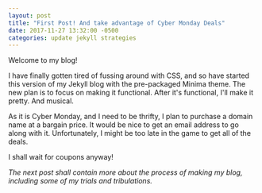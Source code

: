 ```yaml
---
layout: post
title: "First Post! And take advantage of Cyber Monday Deals"
date: 2017-11-27 13:32:00 -0500
categories: update jekyll strategies
---
```

Welcome to my blog!

I have finally gotten tired of fussing around with CSS, and so have started this version of my Jekyll blog with the pre-packaged Minima theme.
The new plan is to focus on making it functional.
After it's functional, I'll make it pretty. And musical.

As it is Cyber Monday, and I need to be thrifty, I plan to purchase a domain name at a bargain price.
It would be nice to get an email address to go along with it.
Unfortunately, I might be too late in the game to get all of the deals.

I shall wait for coupons anyway!

*The next post shall contain more about the process of making my blog, including some of my trials and tribulations.* 
